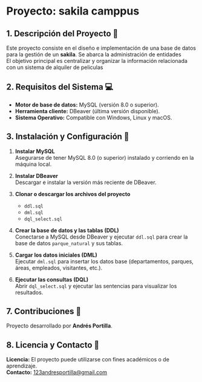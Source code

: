 # Proyecto: sakila camppus
## 1. Descripción del Proyecto 🚀
Este proyecto consiste en el diseño e implementación de una base de datos para la gestión de un **sakila**. Se abarca la administración de entidades  
El objetivo principal es centralizar y organizar la información relacionada  con un sistema de alquiler de peliculas 

## 2. Requisitos del Sistema 💻
- **Motor de base de datos:** MySQL (versión 8.0 o superior).
- **Herramienta cliente:** DBeaver (última versión disponible).
- **Sistema Operativo:** Compatible con Windows, Linux y macOS.

## 3. Instalación y Configuración 🔧

1. **Instalar MySQL**  
   Asegurarse de tener MySQL 8.0 (o superior) instalado y corriendo en la máquina local.

2. **Instalar DBeaver**  
   Descargar e instalar la versión más reciente de DBeaver.

3. **Clonar o descargar los archivos del proyecto**  
   - `ddl.sql`  
   - `dml.sql`  
   - `dql_select.sql`  

4. **Crear la base de datos y las tablas (DDL)**  
   Conectarse a MySQL desde DBeaver y ejecutar `ddl.sql` para crear la base de datos `parque_natural` y sus tablas.

5. **Cargar los datos iniciales (DML)**  
   Ejecutar `dml.sql` para insertar los datos base (departamentos, parques, áreas, empleados, visitantes, etc.).

6. **Ejecutar las consultas (DQL)**  
   Abrir `dql_select.sql` y ejecutar las sentencias para visualizar los resultados.
   
## 7. Contribuciones 🤝
Proyecto desarrollado por **Andrés Portilla**.  

## 8. Licencia y Contacto 📄
**Licencia:** El proyecto puede utilizarse con fines académicos o de aprendizaje.  
**Contacto:** [123andresportilla@gmail.com](mailto:123andresportilla@gmail.com)
